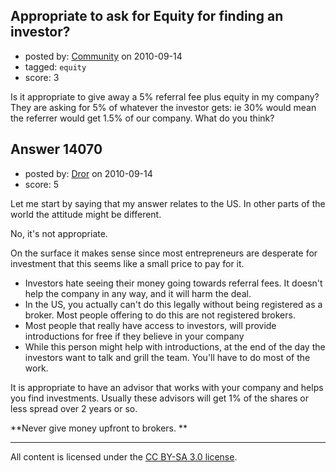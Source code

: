 ## Appropriate to ask for Equity for finding an investor?

- posted by: [Community](https://stackexchange.com/users/-1/-1-community) on 2010-09-14
- tagged: `equity`
- score: 3

Is it appropriate to give away a 5% referral fee plus equity in my company?  They are asking for 5% of whatever the investor gets: ie 30% would mean the referrer would get 1.5% of our company.  What do you think?


## Answer 14070

- posted by: [Dror](https://stackexchange.com/users/-1/1057-dror) on 2010-09-14
- score: 5

Let me start by saying that my answer relates to the US. In other parts of the world the attitude might be different.

No, it's not appropriate. 

On the surface it makes sense since most entrepreneurs are desperate for investment that this seems like a small price to pay for it.
 

 - Investors hate seeing their money going towards referral fees. It doesn't help the company in any way, and it will harm the deal.
 - In the US, you actually can't do this legally without being registered as a broker. Most people offering to do this are not registered brokers.
 - Most people that really have access to investors, will provide introductions for free if they believe in your company
 - While this person might help with introductions, at the end of the day the investors want to talk and grill the team. You'll have to do most of the work.

It is appropriate to have an advisor that works with your company and helps you find investments. Usually these advisors will get 1% of the shares or less spread over 2 years or so. 

**Never give money upfront to brokers. **



---

All content is licensed under the [CC BY-SA 3.0 license](https://creativecommons.org/licenses/by-sa/3.0/).
